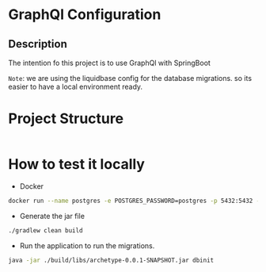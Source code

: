 # GraphQl Configuration

## Description
The intention fo this project is to use GraphQl 
with SpringBoot 

`Note`: we are using the liquidbase config for the database migrations.
so its easier to have a local environment ready.




# Project Structure
``` bash
```



# How to test it locally

* Docker
``` bash
docker run --name postgres -e POSTGRES_PASSWORD=postgres -p 5432:5432 -d postgres
```

* Generate the jar file
``` bash
./gradlew clean build 
```
* Run the application to run the migrations.
``` bash
java -jar ./build/libs/archetype-0.0.1-SNAPSHOT.jar dbinit
```
